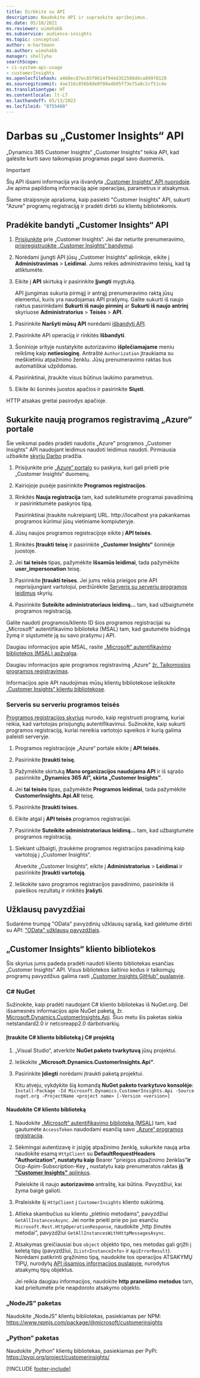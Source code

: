 ```yaml
---
title: Dirbkite su API
description: Naudokite API ir supraskite apribojimus.
ms.date: 05/10/2021
ms.reviewer: wimohabb
ms.subservice: audience-insights
ms.topic: conceptual
author: m-hartmann
ms.author: wimohabb
manager: shellyha
searchScope:
- ci-system-api-usage
- customerInsights
ms.openlocfilehash: a460ec87ec85f0614f944d352588d4ca899f8120
ms.sourcegitcommit: 4ae316c856b8de0f08a4605f73e75a8c2cf51c4e
ms.translationtype: HT
ms.contentlocale: lt-LT
ms.lasthandoff: 05/13/2022
ms.locfileid: "8755460"
---
```

# <a name="work-with-customer-insights-apis"></a>Darbas su „Customer Insights“ API

„Dynamics 365 Customer Insights“ „Customer Insights" teikia API, kad galėsite kurti savo taikomąsias programas pagal savo duomenis.

> [!IMPORTANT]
> Šių API išsami informacija yra išvardyta [„Customer Insights“ API nuorodoje](https://developer.ci.ai.dynamics.com/api-details#api=CustomerInsights). Jie apima papildomą informaciją apie operacijas, parametrus ir atsakymus.

Šiame straipsnyje aprašoma, kaip pasiekti "Customer Insights" API, sukurti "Azure" programų registraciją ir pradėti dirbti su klientų bibliotekomis.

## <a name="get-started-trying-the-customer-insights-apis"></a>Pradėkite bandyti „Customer Insights“ API

1. [Prisijunkite](https://home.ci.ai.dynamics.com) prie „Customer Insights“. Jei dar neturite prenumeravimo, [prisiregistruokite „Customer Insights“ bandymui](https://aka.ms/tryci).

1. Norėdami įjungti API jūsų „Customer Insights“ aplinkoje, eikite į **Administravimas** > **Leidimai**. Jums reikės administravimo teisių, kad tą atliktumėte.

1. Eikite į **API** skirtuką ir pasirinkite **Įjungti** mygtuką.    
 
   API įjungimas sukuria pirmąjį ir antrąjį prenumeravimo raktą jūsų elementui, kuris yra naudojamas API prašymų. Galite sukurti iš naujo raktus pasirinkdami **Sukurti iš naujo pirminį** ar **Sukurti iš naujo antrinį** skyriuose **Administratorius** > **Teisės** > **API**.

<!--  :::image type="content" source="media/enable-apis.gif" alt-text="Enable Customer Insights APIs."::: -->

1. Pasirinkite **Naršyti mūsų API** norėdami [išbandyti API](https://developer.ci.ai.dynamics.com/api-details#api=CustomerInsights&operation=Get-all-instances).

1. Pasirinkite API operaciją ir rinkitės **Išbandyti**.

1. Šoninioje srityje nustatykite autorizavimo **išplečiamajame** meniu reikšmę kaip **netiesioginę**. Antraštė `Authorization` įtraukiama su meškietiniu atpažinimo ženklu. Jūsų prenumeravimo raktas bus automatiškai užpildomas.
  
1. Pasirinktinai, įtraukite visus būtinus laukimo parametrus.

1. Eikite iki šoninės juostos apačios ir pasirinkite **Siųsti**.

HTTP atsakas greitai pasirodys apačioje.

<!--   :::image type="content" source="media/try-apis.gif" alt-text="How to test the APIs."::: -->

## <a name="create-a-new-app-registration-in-the-azure-portal"></a>Sukurkite naują programos registravimą „Azure“ portale

Šie veiksmai padės pradėti naudotis „Azure" programos „Customer Insights" API naudojant leidimus naudoti leidimus naudoti. Pirmiausia užbaikite [skyrių Darbo](#get-started-trying-the-customer-insights-apis) pradžia.

1. Prisijunkite prie [„Azure“ portalo](https://portal.azure.com) su paskyra, kuri gali prieiti prie „Customer Insights“ duomenų.

1. Kairiojoje pusėje pasirinkite **Programos registracijos**.

1. Rinkitės **Nauja registracija** tam, kad suteiktumėte programai pavadinimą ir pasirinktumėte paskyros tipą.
 
   Pasirinktinai įtraukite nukreipiantį URL. http://localhost yra pakankamas programos kūrimui jūsų vietiniame kompiuteryje.

1. Jūsų naujos programos registracijoje eikite į **API teisės**.

<!--   :::image type="content" source="media/app-registration-1.gif" alt-text="How to set API permissions in App registration."::: -->

1. Rinkitės **Įtraukti teisę** ir pasirinkite **„Customer Insights“** šoninėje juostoje.

1. Jei **tai teisės** tipas, pažymėkite **Išsamūs leidimai**, tada pažymėkite **user_impersonation** teisę.

1. Pasirinkite **Įtraukti teises**. Jei jums reikia prieigos prie API neprisijungiant vartotojui, peržiūrėkite [Serveris su serveriu programos leidimus](#server-to-server-application-permissions) skyrių.

1. Pasirinkite **Suteikite administratoriaus leidimą...** tam, kad užbaigtumėte programos registraciją.

Galite naudoti programos/kliento ID šios programos registracijai su „Microsoft“ autentifikavimo biblioteka (MSAL) tam, kad gautumėte būdingą žymą ir siųstumėte ją su savo prašymu į API.

<!-- :::image type="content" source="media/grant-admin-consent.gif" alt-text="How to grant admin consent."::: -->

Daugiau informacijos apie MSAL, rasite [„Microsoft“ autentifikavimo bibliotekos (MSAL) apžvalga](/azure/active-directory/develop/msal-overview).

Daugiau informacijos apie programos registravimą „Azure" [žr. Taikomosios programos registravimas](/graph/auth-register-app-v2).

Informacijos apie API naudojimas mūsų klientų bibliotekose ieškokite [„Customer Insights“ klientų bibliotekose](#customer-insights-client-libraries).

### <a name="server-to-server-application-permissions"></a>Serveris su serveriu programos teisės

[Programos registracijos skyrius](#create-a-new-app-registration-in-the-azure-portal) nurodo, kaip registruoti programą, kuriai reikia, kad vartotojas prisijungtų autentifikavimui. Sužinokite, kaip sukurti programos registraciją, kuriai nereikia vartotojo sąveikos ir kurią galima paleisti serveryje.

1. Programos registracijoje „Azure“ portale eikite į **API teisės**.

1. Pasirinkite **Įtraukti teisę**. 

1. Pažymėkite skirtuką **Mano organizacijos naudojama API** ir iš sąrašo pasirinkite **„Dynamics 365 AI”, skirta „Customer Insights”**. 

1. Jei **tai teisės** tipas, pažymėkite **Programos leidimai**, tada pažymėkite **CustomerInsights.Api.All** teisę.

1. Pasirinkite **Įtraukti teises**.

1. Eikite atgal į **API teisės** programos registracijai.

1. Pasirinkite **Suteikite administratoriaus leidimą...** tam, kad užbaigtumėte programos registraciją.

 <!--  :::image type="content" source="media/grant-admin-consent.gif" alt-text="How to grant admin consent."::: -->

1. Siekiant užbaigti, įtraukėme programos registracijos pavadinimą kaip vartotoją į „Customer Insights“.  
   
   Atverkite „Customer Insights“, eikite į **Administratorius** > **Leidimai** ir pasirinkite **Įtraukti vartotoją**.

1. Ieškokite savo programos registracijos pavadinimo, pasirinkite iš paieškos rezultatų ir rinkitės **Įrašyti**.

## <a name="sample-queries"></a>Užklausų pavyzdžiai

Sudarėme trumpą "OData" pavyzdinių užklausų sąrašą, kad galėtume dirbti su API: ["OData" užklausų pavyzdžiais](odata-examples.md).

## <a name="customer-insights-client-libraries"></a>„Customer Insights“ kliento bibliotekos

Šis skyrius jums padeda pradėti naudoti kliento bibliotekas esančias „Customer Insights“ API. Visus bibliotekos šaltinio kodus ir taikomųjų programų pavyzdžius galima rasti [„Customer Insights GitHub” puslapyje](https://github.com/microsoft/Dynamics365-CustomerInsights-Client-Libraries). 

### <a name="c-nuget"></a>C# NuGet

Sužinokite, kaip pradėti naudojant C# kliento bibliotekas iš NuGet.org. Dėl išsamesnės informacijos apie NuGet paketą, žr. [Microsoft.Dynamics.CustomerInsights.Api](https://www.nuget.org/packages/Microsoft.Dynamics.CustomerInsights.Api/). Šiuo metu šis paketas siekia netstandard2.0 ir netcoreapp2.0 darbotvarkių.

#### <a name="add-the-c-client-library-to-a-c-project"></a>Įtraukite C# kliento biblioteką į C# projektą

1. „Visual Studio“, atverkite **NuGet paketo tvarkytuvą** jūsų projektui.

1. Ieškokite **„Microsoft.Dynamics.CustomerInsights.Api“**.

1. Pasirinkite **Įdiegti** norėdami įtraukti paketą projektui.
 
   Kitu atveju, vykdykite šią komandą **NuGet paketo tvarkytuvo konsolėje**: `Install-Package -Id Microsoft.Dynamics.CustomerInsights.Api -Source nuget.org -ProjectName <project name> [-Version <version>]`

 <!--  :::image type="content" source="media/visual-studio-nuget-package.gif" alt-text="Add NuGet package to Visual Studio project."::: -->

#### <a name="use-the-c-client-library"></a>Naudokite C# kliento biblioteką

1. Naudokite [„Microsoft“ autentifikavimo biblioteką (MSAL)](/azure/active-directory/develop/msal-overview) tam, kad gautumėte `AccessToken` naudodami esančią savo [„Azure“ programos registraciją](#create-a-new-app-registration-in-the-azure-portal).

1. Sėkmingai autentizavę ir įsigiję atpažinimo ženklą, sukurkite naują arba naudokite esamą `HttpClient` su **DefaultRequestHeaders "Authorization", nustatytu kaip** Bearer "prieigos atpažinimo ženklas"**ir** Ocp-Apim-Subscription-Key **,** nustatytu kaip prenumeratos raktas [**iš "Customer Insights"** aplinkos](#get-started-trying-the-customer-insights-apis).   
 
   Paleiskite iš naujo **autorizavimo** antraštę, kai būtina. Pavyzdžiui, kai žyma baigė galioti.

1. Praleiskite šį `HttpClient` į `CustomerInsights` kliento sukūrimą.

<!--   :::image type="content" source="media/httpclient-sample.png" alt-text="Sample of httpclient."::: -->

1. Atlieka skambučius su klientu „plėtinio metodams“, pavyzdžiui  `GetAllInstancesAsync`. Jei norite prieiti prie po juo esančiu `Microsoft.Rest.HttpOperationResponse`, naudokite „http žinutės metodai”, pavyzdžiui `GetAllInstancesWithHttpMessagesAsync`.

1. Atsakymas greičiausiai bus `object` objekto tipo, nes metodas gali grįžti į keletą tipų (pavyzdžiui, `IList<InstanceInfo>` ir `ApiErrorResult`). Norėdami patikrinti grąžinimo tipą, naudokite tos operacijos ATSAKYMŲ TIPŲ, nurodytų [API išsamios informacijos puslapyje](https://developer.ci.ai.dynamics.com/api-details#api=CustomerInsights), nurodytus atsakymų tipų objektus.    
   
   Jei reikia daugiau informacijos, naudokite **http pranešimo metodus** tam, kad prieitumėte prie neapdoroto atsakymo objekto.

### <a name="nodejs-package"></a>„NodeJS” paketas

Naudokite „NodeJS” klientų bibliotekas, pasiekiamas per NPM: https://www.npmjs.com/package/@microsoft/customerinsights

### <a name="python-package"></a>„Python” paketas

Naudokite „Python” klientų bibliotekas, pasiekiamas per PyPi: https://pypi.org/project/customerinsights/

[!INCLUDE [footer-include](includes/footer-banner.md)]

